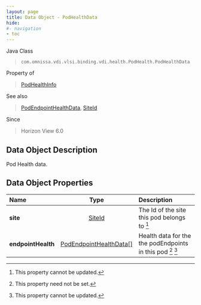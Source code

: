 ```yaml
---
layout: page
title: Data Object - PodHealthData
hide:
#- navigation
- toc
---
```






Java Class
> `com.omnissa.vdi.vlsi.binding.vdi.health.PodHealth.PodHealthData`

Property of
> [PodHealthInfo](vdi.health.PodHealth.PodHealthInfo.md#field_detail)

See also
> [PodEndpointHealthData](vdi.health.PodHealth.PodEndpointHealthData.md), [SiteId](vdi.entity.SiteId.md)

Since
> Horizon View 6.0


## Data Object Description

Pod Health data.

## Data Object Properties

 Name | Type | Description
:---|:---:|:---
**site**| [SiteId](vdi.entity.SiteId.md)|  The Id of the site this pod belongs to [^2]
**endpointHealth**| [PodEndpointHealthData[]](vdi.health.PodHealth.PodEndpointHealthData.md)|  Health data for the the podEndpoints in this pod [^1] [^2]
 


 


[^1]: This property need not be set.
[^2]: This property cannot be updated.